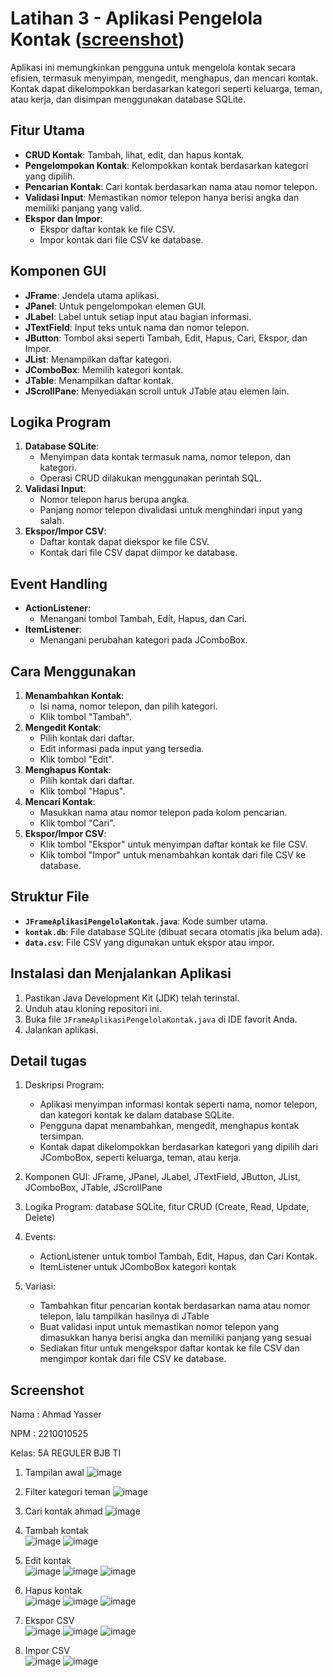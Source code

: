 # Latihan 3 - Aplikasi Pengelola Kontak ([screenshot](#screenshot))

Aplikasi ini memungkinkan pengguna untuk mengelola kontak secara efisien, termasuk menyimpan, mengedit, menghapus, dan mencari kontak. Kontak dapat dikelompokkan berdasarkan kategori seperti keluarga, teman, atau kerja, dan disimpan menggunakan database SQLite.

## Fitur Utama

- **CRUD Kontak**: Tambah, lihat, edit, dan hapus kontak.
- **Pengelompokan Kontak**: Kelompokkan kontak berdasarkan kategori yang dipilih.
- **Pencarian Kontak**: Cari kontak berdasarkan nama atau nomor telepon.
- **Validasi Input**: Memastikan nomor telepon hanya berisi angka dan memiliki panjang yang valid.
- **Ekspor dan Impor**:
  - Ekspor daftar kontak ke file CSV.
  - Impor kontak dari file CSV ke database.

## Komponen GUI

- **JFrame**: Jendela utama aplikasi.
- **JPanel**: Untuk pengelompokan elemen GUI.
- **JLabel**: Label untuk setiap input atau bagian informasi.
- **JTextField**: Input teks untuk nama dan nomor telepon.
- **JButton**: Tombol aksi seperti Tambah, Edit, Hapus, Cari, Ekspor, dan Impor.
- **JList**: Menampilkan daftar kategori.
- **JComboBox**: Memilih kategori kontak.
- **JTable**: Menampilkan daftar kontak.
- **JScrollPane**: Menyediakan scroll untuk JTable atau elemen lain.

## Logika Program

1. **Database SQLite**:
   - Menyimpan data kontak termasuk nama, nomor telepon, dan kategori.
   - Operasi CRUD dilakukan menggunakan perintah SQL.
2. **Validasi Input**:
   - Nomor telepon harus berupa angka.
   - Panjang nomor telepon divalidasi untuk menghindari input yang salah.
3. **Ekspor/Impor CSV**:
   - Daftar kontak dapat diekspor ke file CSV.
   - Kontak dari file CSV dapat diimpor ke database.

## Event Handling

- **ActionListener**: 
  - Menangani tombol Tambah, Edit, Hapus, dan Cari.
- **ItemListener**:
  - Menangani perubahan kategori pada JComboBox.

## Cara Menggunakan

1. **Menambahkan Kontak**:
   - Isi nama, nomor telepon, dan pilih kategori.
   - Klik tombol "Tambah".
2. **Mengedit Kontak**:
   - Pilih kontak dari daftar.
   - Edit informasi pada input yang tersedia.
   - Klik tombol "Edit".
3. **Menghapus Kontak**:
   - Pilih kontak dari daftar.
   - Klik tombol "Hapus".
4. **Mencari Kontak**:
   - Masukkan nama atau nomor telepon pada kolom pencarian.
   - Klik tombol "Cari".
5. **Ekspor/Impor CSV**:
   - Klik tombol "Ekspor" untuk menyimpan daftar kontak ke file CSV.
   - Klik tombol "Impor" untuk menambahkan kontak dari file CSV ke database.

## Struktur File

- **`JFrameAplikasiPengelolaKontak.java`**: Kode sumber utama.
- **`kontak.db`**: File database SQLite (dibuat secara otomatis jika belum ada).
- **`data.csv`**: File CSV yang digunakan untuk ekspor atau impor.

## Instalasi dan Menjalankan Aplikasi

1. Pastikan Java Development Kit (JDK) telah terinstal.
2. Unduh atau kloning repositori ini.
3. Buka file `JFrameAplikasiPengelolaKontak.java` di IDE favorit Anda.
4. Jalankan aplikasi.

## Detail tugas

1. Deskripsi Program:

   - Aplikasi menyimpan informasi kontak seperti nama, nomor telepon, dan kategori kontak ke dalam database SQLite.
   - Pengguna dapat menambahkan, mengedit, menghapus kontak tersimpan.
   - Kontak dapat dikelompokkan berdasarkan kategori yang dipilih dari JComboBox, seperti keluarga, teman, atau kerja.

2. Komponen GUI: JFrame, JPanel, JLabel, JTextField, JButton, JList, JComboBox, JTable, JScrollPane

3. Logika Program: database SQLite, fitur CRUD (Create, Read, Update, Delete)

4. Events:

   - ActionListener untuk tombol Tambah, Edit, Hapus, dan Cari Kontak.
   - ItemListener untuk JComboBox kategori kontak

5. Variasi:

   - Tambahkan fitur pencarian kontak berdasarkan nama atau nomor telepon, lalu tampilkan hasilnya di JTable
   - Buat validasi input untuk memastikan nomor telepon yang dimasukkan hanya berisi angka dan memiliki panjang yang sesuai
   - Sediakan fitur untuk mengekspor daftar kontak ke file CSV dan mengimpor kontak dari file CSV ke database.

## Screenshot

Nama : Ahmad Yasser

NPM  : 2210010525

Kelas: 5A REGULER BJB TI

1. Tampilan awal
![image](https://github.com/user-attachments/assets/19e4f697-32a0-443a-bdf0-f5e84b4df76f)

2. Filter kategori teman
![image](https://github.com/user-attachments/assets/744ec6a5-68e3-41fe-92cd-3daf00b2be5e)

3. Cari kontak ahmad
![image](https://github.com/user-attachments/assets/92da2cbc-bf28-4893-aeb5-2b0a43c02738)

4. Tambah kontak  
![image](https://github.com/user-attachments/assets/50c61397-9a63-4894-9fd4-993cac7ac9aa)
![image](https://github.com/user-attachments/assets/407b58aa-c04e-44fc-8359-2e2e10252bda)

5. Edit kontak  
![image](https://github.com/user-attachments/assets/e0d8f92b-82ba-41d2-bef9-2197824ceff1)
![image](https://github.com/user-attachments/assets/057f56b3-6005-432e-bcb4-62816d5b6855)
![image](https://github.com/user-attachments/assets/b00a1bad-1dca-4adc-bc82-551b784d1d61)

6. Hapus kontak  
![image](https://github.com/user-attachments/assets/187aae3d-2eea-442f-91ca-b6573fa40eae)
![image](https://github.com/user-attachments/assets/b4d2da5d-7633-4df8-8d19-a3d75d35a3cd)
![image](https://github.com/user-attachments/assets/6e8cb797-9793-4f1f-bb1c-1302395983f3)

7. Ekspor CSV  
![image](https://github.com/user-attachments/assets/e0d10325-a2cd-476d-8cec-a72ba11398a1)
![image](https://github.com/user-attachments/assets/bfdd96c4-d285-4603-82b7-685469d1dcf6)
![image](https://github.com/user-attachments/assets/e615ee29-d102-4d94-8de9-b19eb9c7d780)

8. Impor CSV  
![image](https://github.com/user-attachments/assets/7110bbf7-7444-476f-83d0-d2958dfe7b8b)
![image](https://github.com/user-attachments/assets/310643f1-7c6e-4a79-b444-b075cd809008)
